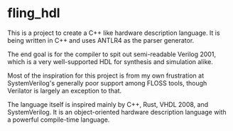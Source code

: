# fling_hdl
This is a project to create a C++ like hardware description language.  It
is being written in C++ and uses ANTLR4 as the parser generator.

The end goal is for the compiler to spit out semi-readable Verilog 2001,
which is a very well-supported HDL for synthesis and simulation alike.

Most of the inspiration for this project is from my own frustration at
SystemVerilog's generally poor support among FLOSS tools, though Verilator
is largely an exception to that.

The language itself is inspired mainly by C++, Rust, VHDL 2008, and
SystemVerilog.  It is an object-oriented hardware description language with
a powerful compile-time language. 

